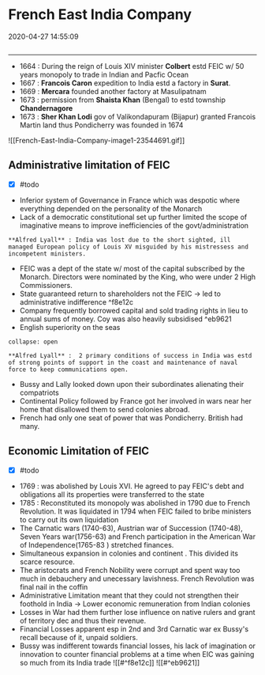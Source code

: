 # French East India Company
2020-04-27 14:55:09
```toc
```
---

-   1664 : During the reign of Louis XIV minister **Colbert** estd FEIC  w/ 50 years monopoly to trade in Indian and Pacfic Ocean
-   1667 : **Francois Caron** expedition to India estd a factory in **Surat**.
-   1669 : **Mercara** founded another factory at Masulipatnam
-   1673 : permission from **Shaista Khan** (Bengal) to estd township **Chandernagore**
-   1673 : **Sher Khan Lodi**  gov of Valikondapuram (Bijapur) granted Francois Martin land thus Pondicherry was founded in 1674

![[French-East-India-Company-image1-23544691.gif]]


##   Administrative limitation of FEIC 
-  [x]   #todo 
-  Inferior system of Governance in France which was despotic where everything depended on the personality of the Monarch
- Lack of a democratic constitutional set up further limited the scope of imaginative means to improve inefficiencies of the govt/administration

```ad-Views
**Alfred Lyall** : India was lost due to the short sighted, ill managed European policy of Louis XV misguided by his mistressess and incompetent ministers.
```

- FEIC was a dept of the state w/ most of the capital subscribed by the Monarch. Directors were nominated by the King, who were under 2 High Commissioners.
- State guaranteed return to shareholders not the FEIC -> led to administrative indifference ^f8e12c
- Company frequently borrowed capital and sold trading rights in lieu to annual sums of money. Coy was also heavily subsidised ^eb9621
- English superiority on the seas

```ad-Views
collapse: open

**Alfred Lyall** :  2 primary conditions of success in India was estd of strong points of support in the coast and maintenance of naval force to keep communications open.

```
- Bussy and Lally looked down upon their subordinates alienating their compatriots
- Continental Policy followed by France got her involved in wars near her home that disallowed them to send colonies abroad.
- French had only  one seat of power that was Pondicherry. British had many.

##   Economic Limitation of FEIC
- [x] #todo 
- 1769 : was abolished by Louis XVI. He agreed to pay FEIC's debt and obligations all its properties were transferred to the state
- 1785 : Reconstituted its monopoly was abolished in 1790 due to French Revolution. It was liquidated in 1794 when FEIC failed to bribe ministers to carry out its own liquidation
- The Carnatic wars (1740-63), Austrian war of Succession (1740-48), Seven Years war(1756-63) and French participation in the American War of Independence(1765-83 ) stretched finances.
- Simultaneous expansion in colonies and continent . This divided its scarce resource.
- The aristocrats and French Nobility were corrupt and spent way too much in debauchery and unecessary lavishness. French Revolution was final nail in the coffin
- Administrative Limitation meant that they could not strengthen their foothold in India -> Lower economic remuneration from Indian colonies
- Losses in War had them further lose influence on native rulers and grant of territory dec and thus their revenue.
- Financial Losses apparent esp in 2nd and 3rd Carnatic war ex Bussy's recall because of it, unpaid soldiers.
- Bussy was indifferent towards financial losses, his lack of imagination or innovation to counter financial problems at a time when EIC was gaining so much from its India trade
![[#^f8e12c]]
![[#^eb9621]]



